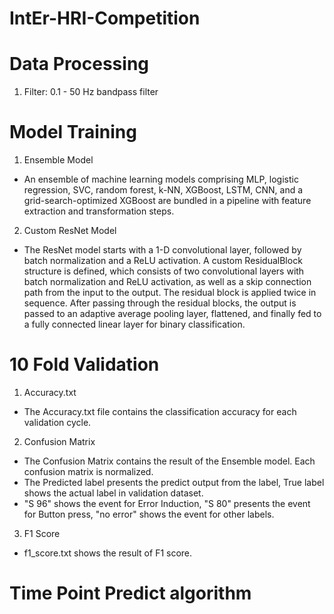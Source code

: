 # IntEr-HRI-Competition

# Data Processing
1. Filter: 0.1 - 50 Hz bandpass filter

# Model Training
1. Ensemble Model
- An ensemble of machine learning models comprising MLP, logistic regression, SVC, random forest, k-NN, XGBoost, LSTM, CNN, and a grid-search-optimized XGBoost are bundled in a pipeline with feature extraction and transformation steps.

2. Custom ResNet Model
- The ResNet model starts with a 1-D convolutional layer, followed by batch normalization and a ReLU activation. A custom ResidualBlock structure is defined, which consists of two convolutional layers with batch normalization and ReLU activation, as well as a skip connection path from the input to the output. The residual block is applied twice in sequence. After passing through the residual blocks, the output is passed to an adaptive average pooling layer, flattened, and finally fed to a fully connected linear layer for binary classification.

# 10 Fold Validation
1. Accuracy.txt
- The Accuracy.txt file contains the classification accuracy for each validation cycle.

2. Confusion Matrix
- The Confusion Matrix contains the result of the Ensemble model. Each confusion matrix is normalized.
- The Predicted label presents the predict output from the label, True label shows the actual label in validation dataset.
- "S 96" shows the event for Error Induction, "S 80" presents the event for Button press, "no error" shows the event for other labels.

3. F1 Score
- f1_score.txt shows the result of F1 score. 

# Time Point Predict algorithm

